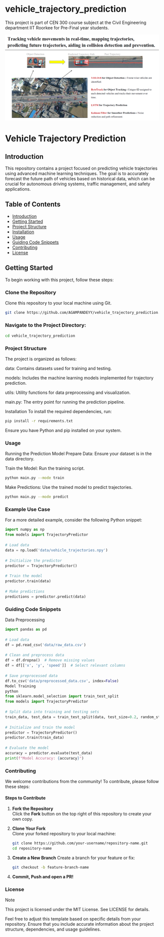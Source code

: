 # vehicle_trajectory_prediction
This project is part of CEN 300 course subject at the Civil Engineering department IIT Roorkee for Pre-Final year students.


![pipeline](https://github.com/AGAMPANDEYY/vehicle_trajectory_prediction/blob/main/media/traj-pred.png)

# Vehicle Trajectory Prediction

## Introduction  
This repository contains a project focused on predicting vehicle trajectories using advanced machine learning techniques. The goal is to accurately forecast the future path of vehicles based on historical data, which can be crucial for autonomous driving systems, traffic management, and safety applications.

## Table of Contents  
- [Introduction](#introduction)  
- [Getting Started](#getting-started)  
- [Project Structure](#project-structure)  
- [Installation](#installation)  
- [Usage](#usage)  
- [Guiding Code Snippets](#guiding-code-snippets)  
- [Contributing](#contributing)  
- [License](#license)  

## Getting Started  
To begin working with this project, follow these steps:

### Clone the Repository  
Clone this repository to your local machine using Git.

```bash
git clone https://github.com/AGAMPANDEYY/vehicle_trajectory_prediction.git
```

### Navigate to the Project Directory:

``` bash
cd vehicle_trajectory_prediction
```

### Project Structure
The project is organized as follows:

data: Contains datasets used for training and testing.

models: Includes the machine learning models implemented for trajectory prediction.

utils: Utility functions for data preprocessing and visualization.

main.py: The entry point for running the prediction pipeline.

Installation
To install the required dependencies, run:

```bash
pip install -r requirements.txt
```
Ensure you have Python and pip installed on your system.

### Usage
Running the Prediction Model
Prepare Data: Ensure your dataset is in the data directory.

Train the Model: Run the training script.

``` bash
python main.py --mode train
```

Make Predictions: Use the trained model to predict trajectories.

```bash
python main.py --mode predict
```

### Example Use Case
For a more detailed example, consider the following Python snippet:

``` python
import numpy as np
from models import TrajectoryPredictor

# Load data
data = np.load('data/vehicle_trajectories.npy')

# Initialize the predictor
predictor = TrajectoryPredictor()

# Train the model
predictor.train(data)

# Make predictions
predictions = predictor.predict(data)
``` 
### Guiding Code Snippets
Data Preprocessing
``` python
import pandas as pd

# Load data
df = pd.read_csv('data/raw_data.csv')

# Clean and preprocess data
df = df.dropna()  # Remove missing values
df = df[['x', 'y', 'speed']]  # Select relevant columns

# Save preprocessed data
df.to_csv('data/preprocessed_data.csv', index=False)
Model Training
python
from sklearn.model_selection import train_test_split
from models import TrajectoryPredictor

# Split data into training and testing sets
train_data, test_data = train_test_split(data, test_size=0.2, random_state=42)

# Initialize and train the model
predictor = TrajectoryPredictor()
predictor.train(train_data)

# Evaluate the model
accuracy = predictor.evaluate(test_data)
print(f"Model Accuracy: {accuracy}")
```

### Contributing

We welcome contributions from the community! To contribute, please follow these steps:

#### Steps to Contribute  

1. **Fork the Repository**  
   Click the **Fork** button on the top right of this repository to create your own copy.  

2. **Clone Your Fork**  
   Clone your forked repository to your local machine:  
   ```bash
   git clone https://github.com/your-username/repository-name.git
   cd repository-name
   ```
3. **Create a New Branch**
   Create a branch for your feature or fix:
   
   ``` bash
   git checkout -b feature-branch-name
   ```
4. **Commit, Push and open a PR!**

### License
> [!NOTE]
> This project is licensed under the MIT License. See LICENSE for details.

Feel free to adjust this template based on specific details from your repository. Ensure that you include accurate information about the project structure, dependencies, and usage guidelines.
